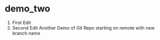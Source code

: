 # demo_two

1. First Edit
2. Second Edit
Another Demo of Git Repo starting on remote with new branch name

